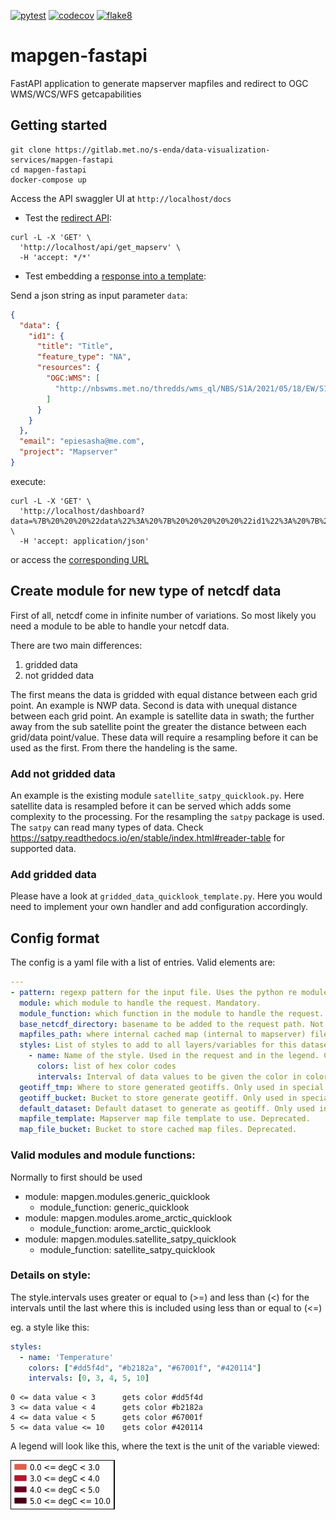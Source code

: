 [![pytest](https://github.com/metno/mapgen-fastapi/actions/workflows/pytest.yml/badge.svg)](https://github.com/metno/mapgen-fastapi/actions/workflows/pytest.yml)
[![codecov](https://codecov.io/gh/metno/mapgen-fastapi/branch/main/graph/badge.svg?token=51f2899b-a546-4fc5-b7cf-10043dbff212)](https://codecov.io/gh/metno/mapgen-fastapi)
[![flake8](https://github.com/metno/mapgen-fastapi/actions/workflows/syntax.yml/badge.svg?branch=main)](https://github.com/metno/mapgen-fastapi/actions/workflows/syntax.yml)
# mapgen-fastapi

FastAPI application to generate mapserver mapfiles and redirect to OGC WMS/WCS/WFS getcapabilities

## Getting started

```
git clone https://gitlab.met.no/s-enda/data-visualization-services/mapgen-fastapi
cd mapgen-fastapi
docker-compose up
```

Access the API swaggler UI at `http://localhost/docs`

* Test the [redirect API](mapgen/api/redirect.py#L8):

```
curl -L -X 'GET' \
  'http://localhost/api/get_mapserv' \
  -H 'accept: */*'
```

* Test embedding a [response into a template](mapgen/views/dashboard.py#L14):

Send a json string as input parameter `data`:

```json
{
  "data": {
    "id1": {
      "title": "Title",
      "feature_type": "NA",
      "resources": {
        "OGC:WMS": [
          "http://nbswms.met.no/thredds/wms_ql/NBS/S1A/2021/05/18/EW/S1A_EW_GRDM_1SDH_20210518T070428_20210518T070534_037939_047A42_65CD.nc?SERVICE=WMS&REQUEST=GetCapabilities"
        ]
      }
    }
  },
  "email": "epiesasha@me.com",
  "project": "Mapserver"
}
```
execute: 

```
curl -L -X 'GET' \
  'http://localhost/dashboard?data=%7B%20%20%20%22data%22%3A%20%7B%20%20%20%20%20%22id1%22%3A%20%7B%20%20%20%20%20%20%20%22title%22%3A%20%22Title%22%2C%20%20%20%20%20%20%20%22feature_type%22%3A%20%22NA%22%2C%20%20%20%20%20%20%20%22resources%22%3A%20%7B%20%20%20%20%20%20%20%20%20%22OGC%3AWMS%22%3A%20%5B%20%20%20%20%20%20%20%20%20%20%20%22http%3A%2F%2Fnbswms.met.no%2Fthredds%2Fwms_ql%2FNBS%2FS1A%2F2021%2F05%2F18%2FEW%2FS1A_EW_GRDM_1SDH_20210518T070428_20210518T070534_037939_047A42_65CD.nc%3FSERVICE%3DWMS%26REQUEST%3DGetCapabilities%22%20%20%20%20%20%20%20%20%20%5D%20%20%20%20%20%20%20%7D%20%20%20%20%20%7D%20%20%20%7D%2C%20%20%20%22email%22%3A%20%22epiesasha%40me.com%22%2C%20%20%20%22project%22%3A%20%22Mapserver%22%20%7D' \
  -H 'accept: application/json'
```

or access the [corresponding URL](http://localhost/dashboard?data=%7B%20%20%20%22data%22%3A%20%7B%20%20%20%20%20%22id1%22%3A%20%7B%20%20%20%20%20%20%20%22title%22%3A%20%22Title%22%2C%20%20%20%20%20%20%20%22feature_type%22%3A%20%22NA%22%2C%20%20%20%20%20%20%20%22resources%22%3A%20%7B%20%20%20%20%20%20%20%20%20%22OGC%3AWMS%22%3A%20%5B%20%20%20%20%20%20%20%20%20%20%20%22http%3A%2F%2Fnbswms.met.no%2Fthredds%2Fwms_ql%2FNBS%2FS1A%2F2021%2F05%2F18%2FEW%2FS1A_EW_GRDM_1SDH_20210518T070428_20210518T070534_037939_047A42_65CD.nc%3FSERVICE%3DWMS%26REQUEST%3DGetCapabilities%22%20%20%20%20%20%20%20%20%20%5D%20%20%20%20%20%20%20%7D%20%20%20%20%20%7D%20%20%20%7D%2C%20%20%20%22email%22%3A%20%22epiesasha%40me.com%22%2C%20%20%20%22project%22%3A%20%22Mapserver%22%20%7D
) 


## Create module for new type of netcdf data

First of all, netcdf come in infinite number of variations. So most likely you need a module to be able to handle your netcdf data.

There are two main differences:
1. gridded data
2. not gridded data

The first means the data is gridded with equal distance between each grid point. An example is NWP data. Second is data with unequal distance between each grid point. An example is satellite data in swath; the further away from the sub satellite point the greater the distance between each grid/data point/value. These data will require a resampling before it can be used as the first. From there the handeling is the same.

### Add not gridded data
An example is the existing module `satellite_satpy_quicklook.py`. Here satellite data is resampled before it can be served which adds some complexity to the processing. For the resampling the `satpy` package is used. The `satpy` can read many types of data. Check https://satpy.readthedocs.io/en/stable/index.html#reader-table for supported data.


### Add gridded data
Please have a look at `gridded_data_quicklook_template.py`. Here you would need to implement your own handler and add configuration accordingly.

## Config format

The config is a yaml file with a list of entries. Valid elements are:
```yaml
---
- pattern: regexp pattern for the input file. Uses the python re module. see eg https://docs.python.org/3/library/re.html how this can be done. Mandatory.
  module: which module to handle the request. Mandatory.
  module_function: which function in the module to handle the request. Mandatory
  base_netcdf_directory: basename to be added to the request path. Not Mandatory, recommended due to security.
  mapfiles_path: where internal cached map (internal to mapserver) files are stored. Must be writable. Not Mandatory, defaults to ./ relative to the server home.
  styles: List of styles to add to all layers/variables for this dataset in the request. Not mandatory, if not given greyscale raster and blue contour is added
    - name: Name of the style. Used in the request and in the legend. Case sensitive.
      colors: list of hex color codes
      intervals: Interval of data values to be given the color in colors. First and last value are used as min max.
  geotiff_tmp: Where to store generated geotiffs. Only used in special satpy netcdf swath satellite data handling. Directory must be writable. Not mandatory.
  geotiff_bucket: Bucket to store generate geotiff. Only used in special satpy netcdf swath satellite data handling for cache. Not mandatory.
  default_dataset: Default dataset to generate as geotiff. Only used in special satpy netcdf swath satellite data handling for cache. Not mandatory.
  mapfile_template: Mapserver map file template to use. Deprecated.
  map_file_bucket: Bucket to store cached map files. Deprecated.
```

### Valid modules and module functions:
Normally to first should be used
- module: mapgen.modules.generic_quicklook
  - module_function: generic_quicklook
- module: mapgen.modules.arome_arctic_quicklook
  - module_function: arome_arctic_quicklook
- module: mapgen.modules.satellite_satpy_quicklook
  - module_function: satellite_satpy_quicklook


### Details on style:
The style.intervals uses greater or equal to (>=) and less than (<) for the intervals until the last where this is included using less than or equal to (<=)

eg. a style like this:
```yaml
styles:
  - name: 'Temperature'
    colors: ["#dd5f4d", "#b2182a", "#67001f", "#420114"]
    intervals: [0, 3, 4, 5, 10]
```

```
0 <= data value < 3      gets color #dd5f4d
3 <= data value < 4      gets color #b2182a
4 <= data value < 5      gets color #67001f
5 <= data value <= 10    gets color #420114
```

A legend will look like this, where the text is the unit of the variable viewed:

![alt text](legend_test.png)
